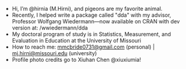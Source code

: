 - Hi, I’m @hirnia (M.Hirni), and pigeons are my favorite animal.
- Recently, I helped write a package called "dda" with my advisor, Professor Wolfgang Wiedermann—now available on CRAN with dev version at: /wwiedermann/dda
- My doctoral program of study is in Statistics, Measurement, and Evaluation in Education at the University of Missouri
- How to reach me: mmcbride0731@gmail.com (personal) | mj.hirni@missouri.edu (university)
- Profile photo credits go to Xiuhan Chen @xiuxiumia! 

<!---
hirnia/hirnia is a ✨ special ✨ repository because its `README.md` (this file) appears on your GitHub profile.
You can click the Preview link to take a look at your changes.
--->
